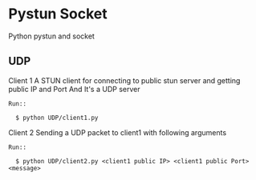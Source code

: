 # Pystun Socket
Python pystun and socket

UDP
---
  Client 1
    A STUN client for connecting to public stun server and getting public IP and Port
    And  It's a UDP server
    
    Run::
    
      $ python UDP/client1.py
      
  Client 2
    Sending a UDP packet to client1 with following arguments
    
    Run::
    
      $ python UDP/client2.py <client1 public IP> <client1 public Port> <message>

